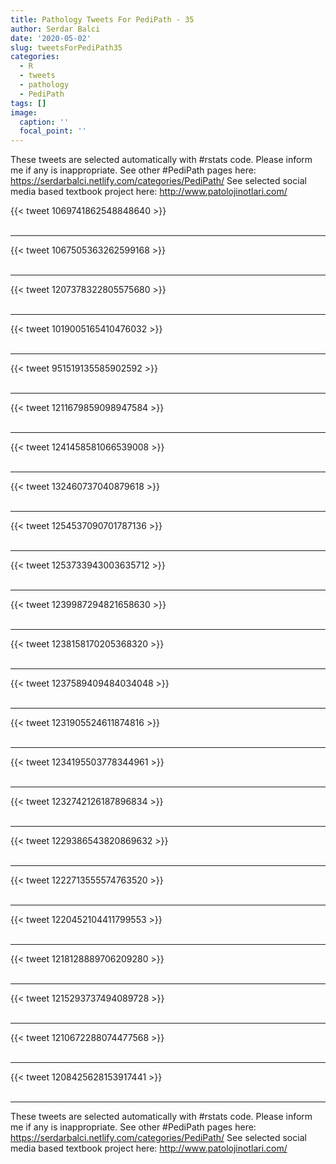 ```yaml
---
title: Pathology Tweets For PediPath - 35
author: Serdar Balci
date: '2020-05-02'
slug: tweetsForPediPath35
categories:
  - R
  - tweets
  - pathology
  - PediPath
tags: []
image:
  caption: ''
  focal_point: ''
---
```



These tweets are selected automatically with #rstats code. Please inform me if any is inappropriate.
See other #PediPath pages here: https://serdarbalci.netlify.com/categories/PediPath/ 
See selected social media based textbook project here: http://www.patolojinotlari.com/

{{< tweet 1069741862548848640 >}}
<br>
<br>
<hr>
{{< tweet 1067505363262599168 >}}
<br>
<br>
<hr>
{{< tweet 1207378322805575680 >}}
<br>
<br>
<hr>
{{< tweet 1019005165410476032 >}}
<br>
<br>
<hr>
{{< tweet 951519135585902592 >}}
<br>
<br>
<hr>
{{< tweet 1211679859098947584 >}}
<br>
<br>
<hr>
{{< tweet 1241458581066539008 >}}
<br>
<br>
<hr>
{{< tweet 132460737040879618 >}}
<br>
<br>
<hr>
{{< tweet 1254537090701787136 >}}
<br>
<br>
<hr>
{{< tweet 1253733943003635712 >}}
<br>
<br>
<hr>
{{< tweet 1239987294821658630 >}}
<br>
<br>
<hr>
{{< tweet 1238158170205368320 >}}
<br>
<br>
<hr>
{{< tweet 1237589409484034048 >}}
<br>
<br>
<hr>
{{< tweet 1231905524611874816 >}}
<br>
<br>
<hr>
{{< tweet 1234195503778344961 >}}
<br>
<br>
<hr>
{{< tweet 1232742126187896834 >}}
<br>
<br>
<hr>
{{< tweet 1229386543820869632 >}}
<br>
<br>
<hr>
{{< tweet 1222713555574763520 >}}
<br>
<br>
<hr>
{{< tweet 1220452104411799553 >}}
<br>
<br>
<hr>
{{< tweet 1218128889706209280 >}}
<br>
<br>
<hr>
{{< tweet 1215293737494089728 >}}
<br>
<br>
<hr>
{{< tweet 1210672288074477568 >}}
<br>
<br>
<hr>
{{< tweet 1208425628153917441 >}}
<br>
<br>
<hr>


These tweets are selected automatically with #rstats code. Please inform me if any is inappropriate.
See other #PediPath pages here: https://serdarbalci.netlify.com/categories/PediPath/ 
See selected social media based textbook project here: http://www.patolojinotlari.com/

